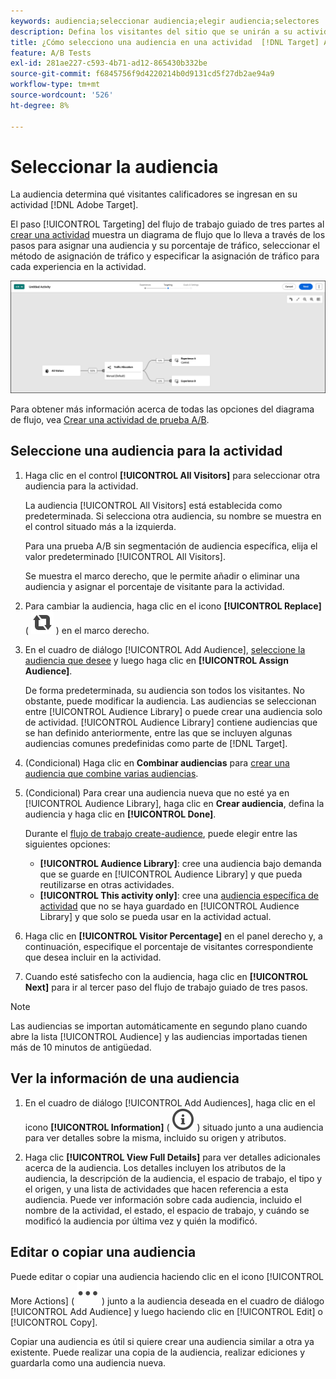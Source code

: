```yaml
---
keywords: audiencia;seleccionar audiencia;elegir audiencia;selectores
description: Defina los visitantes del sitio que se unirán a su actividad de Adobe [!DNL Target] según los criterios de audiencia.
title: ¿Cómo selecciono una audiencia en una actividad  [!DNL Target] A/B?
feature: A/B Tests
exl-id: 281ae227-c593-4b71-ad12-865430b332be
source-git-commit: f6845756f9d4220214b0d9131cd5f27db2ae94a9
workflow-type: tm+mt
source-wordcount: '526'
ht-degree: 8%

---
```


# Seleccionar la audiencia

La audiencia determina qué visitantes calificadores se ingresan en su actividad [!DNL Adobe Target].

El paso [!UICONTROL Targeting] del flujo de trabajo guiado de tres partes al [crear una actividad](/help/main/c-activities/t-test-ab/t-test-create-ab/test-create-ab.md) muestra un diagrama de flujo que lo lleva a través de los pasos para asignar una audiencia y su porcentaje de tráfico, seleccionar el método de asignación de tráfico y especificar la asignación de tráfico para cada experiencia en la actividad.

![Paso de Segmentación de pruebas A/B](/help/main/c-activities/t-test-ab/t-test-create-ab/assets/ab_flow-new-ui.png)

Para obtener más información acerca de todas las opciones del diagrama de flujo, vea [Crear una actividad de prueba A/B](/help/main/c-activities/t-test-ab/t-test-create-ab/test-create-ab.md).

## Seleccione una audiencia para la actividad

1. Haga clic en el control **[!UICONTROL All Visitors]** para seleccionar otra audiencia para la actividad.

   La audiencia [!UICONTROL All Visitors] está establecida como predeterminada. Si selecciona otra audiencia, su nombre se muestra en el control situado más a la izquierda.

   Para una prueba A/B sin segmentación de audiencia específica, elija el valor predeterminado [!UICONTROL All Visitors].

   Se muestra el marco derecho, que le permite añadir o eliminar una audiencia y asignar el porcentaje de visitante para la actividad.

1. Para cambiar la audiencia, haga clic en el icono **[!UICONTROL Replace]** ( ![Reemplazar icono](/help/main/assets/icons/Retweet.svg) ) en el marco derecho.

1. En el cuadro de diálogo [!UICONTROL Add Audience], [seleccione la audiencia que desee](/help/main/c-activities/t-test-ab/t-test-create-ab/ab-audience.md) y luego haga clic en **[!UICONTROL Assign Audience]**.

   De forma predeterminada, su audiencia son todos los visitantes. No obstante, puede modificar la audiencia. Las audiencias se seleccionan entre [!UICONTROL Audience Library] o puede crear una audiencia solo de actividad. [!UICONTROL Audience Library] contiene audiencias que se han definido anteriormente, entre las que se incluyen algunas audiencias comunes predefinidas como parte de [!DNL Target].

1. (Condicional) Haga clic en **Combinar audiencias** para [crear una audiencia que combine varias audiencias](/help/main/c-target/combining-multiple-audiences.md).

1. (Condicional) Para crear una audiencia nueva que no esté ya en [!UICONTROL Audience Library], haga clic en **Crear audiencia**, defina la audiencia y haga clic en **[!UICONTROL Done]**.

   Durante el [flujo de trabajo create-audience](/help/main/c-target/c-audiences/audiences.md), puede elegir entre las siguientes opciones:

   * **[!UICONTROL Audience Library]**: cree una audiencia bajo demanda que se guarde en [!UICONTROL Audience Library] y que pueda reutilizarse en otras actividades.
   * **[!UICONTROL This activity only]**: cree una [audiencia específica de actividad](/help/main/c-target/creating-activity-only-audience.md) que no se haya guardado en [!UICONTROL Audience Library] y que solo se pueda usar en la actividad actual.

1. Haga clic en **[!UICONTROL Visitor Percentage]** en el panel derecho y, a continuación, especifique el porcentaje de visitantes correspondiente que desea incluir en la actividad.

1. Cuando esté satisfecho con la audiencia, haga clic en **[!UICONTROL Next]** para ir al tercer paso del flujo de trabajo guiado de tres pasos.

>[!NOTE]
>
>Las audiencias se importan automáticamente en segundo plano cuando abre la lista [!UICONTROL Audience] y las audiencias importadas tienen más de 10 minutos de antigüedad.

## Ver la información de una audiencia

1. En el cuadro de diálogo [!UICONTROL Add Audiences], haga clic en el icono **[!UICONTROL Information]** ( ![icono de información](/help/main/assets/icons/InfoOutline.svg) ) situado junto a una audiencia para ver detalles sobre la misma, incluido su origen y atributos.

1. Haga clic **[!UICONTROL View Full Details]** para ver detalles adicionales acerca de la audiencia. Los detalles incluyen los atributos de la audiencia, la descripción de la audiencia, el espacio de trabajo, el tipo y el origen, y una lista de actividades que hacen referencia a esta audiencia. Puede ver información sobre cada audiencia, incluido el nombre de la actividad, el estado, el espacio de trabajo, y cuándo se modificó la audiencia por última vez y quién la modificó.

## Editar o copiar una audiencia

Puede editar o copiar una audiencia haciendo clic en el icono [!UICONTROL More Actions] ( ![icono Más acciones](/help/main/assets/icons/More.svg) ) junto a la audiencia deseada en el cuadro de diálogo [!UICONTROL Add Audience] y luego haciendo clic en [!UICONTROL Edit] o [!UICONTROL Copy].

Copiar una audiencia es útil si quiere crear una audiencia similar a otra ya existente. Puede realizar una copia de la audiencia, realizar ediciones y guardarla como una audiencia nueva.
